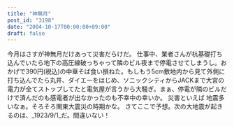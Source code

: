 ```yaml
---
title: "神無月"
post_id: "3198"
date: "2004-10-17T00:00:00+09:00"
draft: false
---
```



今月はさすが神無月だけあって災害だらけだ。 仕事中、業者さんが杭基礎打ち込んでいたら地下の高圧線破っちゃって隣のビル夜まで停電させてしまうし。おかげで390円(税込)の中華そば食い損ねた。もしもう5cm敷地内から見て外側に打ち込んでたら丸井、ダイエーをはじめ、ソニックシティからJACKまで大宮の電力が全てストップしてたと電気屋が言うから大騒ぎ。まぁ、停電が隣のビルだけで済んだのも感電者が出なかったのも不幸中の幸いか。 災害といえば 地震多いなぁ。そろそろ関東大震災の時期かな。 さてここで予想。次の大地震が起きるのは、_1923/9/1_だ。間違いない！
